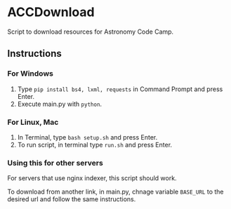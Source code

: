 # ACCDownload
Script to download resources for Astronomy Code Camp.

## Instructions

### For Windows
1. Type `pip install bs4, lxml, requests` in Command Prompt and press Enter.
2. Execute main.py with `python`.

### For Linux, Mac
1. In Terminal, type `bash setup.sh` and press Enter.
2. To run script, in terminal type `run.sh` and press Enter.

### Using this for other servers
For servers that use nginx indexer, this script should work.

To download from another link, in main.py, chnage variable `BASE_URL` to the desired url and follow the same instructions.
